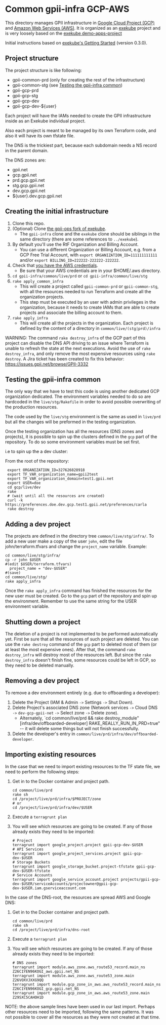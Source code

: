 # Common gpii-infra GCP-AWS

This directory manages GPII infrastructure in [Google Cloud Project (GCP)](https://cloud.google.com/) and [Amazon Web Services (AWS)](https://aws.amazon.com/). It is organized as an [exekube](https://github.com/exekube/exekube) project and is very loosely based on the [exekube demo-apps-project](https://github.com/exekube/demo-apps-project)

Initial instructions based on [exekube's Getting Started](https://exekube.github.io/exekube/in-practice/getting-started/) (version 0.3.0).

## Project structure

The project structure is like following:

- gpii-common-prd (only for creating the rest of the infrastructure)
- gpii-common-stg (see [Testing the gpii-infra common](#testing-the-gpii-infra-common))
- gpii-gcp-prd
- gpii-gcp-stg
- gpii-gcp-dev
- gpii-gcp-dev-${user}

Each project will have the IAMs needed to create the GPII infrastructure inside as an Exekube individual project.

Also each project is meant to be managed by its own Terraform code, and also it will have its own tfstate file.

The DNS is the trickiest part, because each subdomain needs a NS record in the parent domain.

The DNS zones are:

- gpii.net
- gcp.gpii.net
- prd.gcp.gpii.net
- stg.gcp.gpii.net
- dev.gcp.gpii.net
- ${user}.dev.gcp.gpii.net

## Creating the initial infrastructure

1. Clone this repo.
1. (Optional) Clone [the gpii-ops fork of exekube](https://github.com/gpii-ops/exekube).
   * The `gpii-infra` clone and the `exekube` clone should be siblings in the same directory (there are some references to `../exekube`).
1. By default you'll use the RtF Organization and Billing Account.
   * You can use a different Organization or Billing Account, e.g. from a GCP Free Trial Account, with `export ORGANIZATION_ID=111111111111` and/or `export BILLING_ID=222222-222222-222222`.
1. Check that [you have the AWS credentials](../aws#configure-cloud-provider-credentials).
   * Be sure that your AWS credentials are in your $HOME/.aws directory.
1. `cd gpii-infra/common/live/prd` or `cd gpii-infra/common/live/stg`
1. `rake apply_common_infra`
   * This will create a project called `gpii-common-prd` or `gpii-common-stg`, with all the resources needed to run Terraform and create all the organization projects.
   * This step must be executed by an user with admin privileges in the organization, because it needs to create IAMs that are able to create projects and associate the billing account to them.
1. `rake apply_infra`
   * This will create all the projects in the organization. Each project is defined by the content of a directory in `common/live/(stg|prd)/infra`

WARNING: The command `rake destroy_infra` of the GCP part of this project can disable the DNS API driving to an issue where Terraform is unable to refresh the state at the next executions. Avoid the use of `rake destroy_infra`, and only remove the most expensive resources using `rake destroy`. A Jira ticket has been created to fix this behavior: https://issues.gpii.net/browse/GPII-3332

## Testing the gpii-infra common

The only way that we have to test this code is using another dedicated GCP organization dedicated. The environment variables needed to do so are hardcoded in the `live/stg/Rakefile` in order to avoid possible overwriting of the production resources.

The code used by the `live/stg` environment is the same as used in `live/prd` but all the changes will be preformed in the testing organization.

Once the testing organization has all the resources (DNS zones and projects), it is possible to spin up the clusters defined in the `gcp` part of the repository. To do so some environment variables must be set first.

i.e to spin up the a dev cluster:

From the root of the repository:
```
 export ORGANIZATION_ID=327626828918
 export TF_VAR_organization_name=gpii2test
 export TF_VAR_organization_domain=test1.gpii.net
 export USER=doe
 cd gcp/live/dev
 rake
 # (wait until all the resources are created)
 curl -k https://preferences.doe.dev.gcp.test1.gpii.net/preferences/carla
 rake destroy
```

## Adding a dev project

The projects are defined in the directory tree `common/live/stg/infra/`. To add a new user make a copy of the user `john`, edit the file john/terraform.tfvars and change the `project_name` variable. Example:

```
cd common/live/stg/infra/
cp -r john $USER
#(edit $USER/terraform.tfvars)
  project_name = "dev-$USER"
#(save)
cd common/live/stg/
rake apply_infra
```

Once the `rake apply_infra` command has finished the resources for the new user must be created. Go to the `gcp` part of the repository and spin up the environment. Remember to use the same string for the USER environment variable.

## Shutting down a project

The deletion of a project is not implemented to be performed automatically yet. First be sure that all the resources of such project are deleted. You can use the `rake destroy` command of the `gcp` part to deleted most of them (or at least the most expensive ones). After that, the command `rake destroy_infra` will destroy most of the resources left. But since the `rake destroy_infra` doesn't finish fine, some resources could be left in GCP, so they need to be deleted manually.

## Removing a dev project

To remove a dev environment entirely (e.g. due to offboarding a developer):

1. Delete the Project (IAM & Admin `->` Settings `->` Shut Down).
1. Delete Project's associated DNS zone (Network services `->` Cloud DNS `->` `dev-gcp-gpii-net` `->` Select zone `->` Delete zone).
   * Alternately, `cd common/live/prd && rake destroy_module"[infra/dev/offboarded-developer] RAKE_REALLY_RUN_IN_PRD=true" -- it will delete some things but will not finish successfully.
1. Delete the developer's entry in `common/live/prd/infra/dev/offboarded-developer`.

## Importing existing resources

In the case that we need to import existing resources to the TF state file, we need to perform the following steps:

1. Get in to the Docker container and project path.
   ```
   cd common/live/prd
   rake sh
   cd /project/live/prd/infra/$PROJECT/zone
   # or
   cd /project/live/prd/infra/dev/$USER
   ```
1. Execute a `terragrunt plan`
1. You will see which resources are going to be created. If any of those already exists they need to be imported:

   ```
   # Project
   terragrunt import google_project.project gpii-gcp-dev-$USER
   # API Services
   terragrunt import google_project_services.project gpii-gcp-dev-$USER
   # Storage Buckets
   terragrunt import google_storage_bucket.project-tfstate gpii-gcp-dev-$USER-tfstate
   # Service Accounts
   terragrunt import google_service_account.project projects/gpii-gcp-dev-$USER/serviceAccounts/projectowner@gpii-gcp-dev-$USER.iam.gserviceaccount.com
   ```

In the case of the DNS-root, the resources are spread AWS and Google DNS:

1. Get in to the Docker container and project path.
   ```
   cd common/live/prd
   rake sh
   cd /project/live/prd/infra/dns-root
   ```
1. Execute a `terragrunt plan`
1. You will see which resources are going to be created. If any of those already exists they need to be imported:

   ```
   # DNS zones
   terragrunt import module.aws_zone.aws_route53_record.main_ns Z26C1YEN96KOGI_aws.gpii.net_NS
   terragrunt import module.aws_zone.aws_route53_zone.main Z26VOXVJXXG9QQ
   terragrunt import module.gcp_zone_in_aws.aws_route53_record.main_ns  Z26C1YEN96KOGI_gcp.gpii.net_NS
   terragrunt import module.gcp_zone_in_aws.aws_route53_zone.main Z29SXC5CAHOH1D
   ```

NOTE: the above sample lines have been used in our last import. Perhaps other resources need to be imported, following the same patterns. It was not possible to cover all the resources as they were not created at that time.
